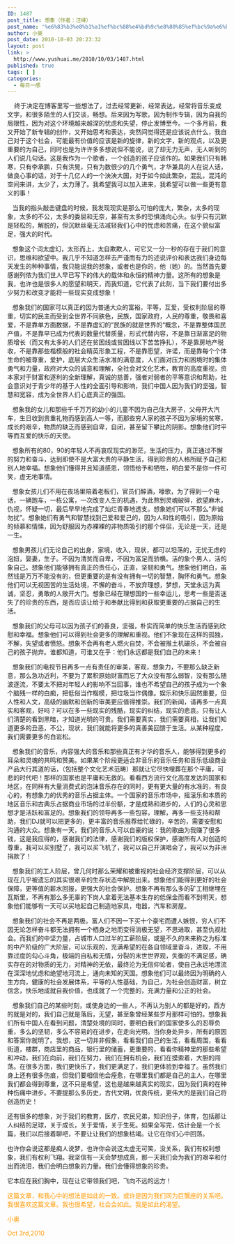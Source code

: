 ```yaml
---
ID: 1487
post_title: 想象（作者：汪峰）
post_name: '%e6%83%b3%e8%b1%a1%ef%bc%88%e4%bd%9c%e8%80%85%ef%bc%9a%e6%b1%aa%e5%b3%b0%ef%bc%89'
author: 小奥
post_date: 2010-10-03 20:23:32
layout: post
link: >
  http://www.yushuai.me/2010/10/03/1487.html
published: true
tags: [ ]
categories:
  - 每日一感
---
```

    终于决定在博客里写一些想法了，过去经常更新，经常表达，经常将音乐变成文字，和很多陌生的人们交谈，畅想。后来因为写歌，因为制作专辑，因为自我的局限性，因为对这个环境越来越深的忧虑和失望，停止发博至今。一个多月前，我又开始了新专辑的创作，又开始思考和表达，突然间觉得还是应该说点什么，我自己对于这个社会，可能最有价值的应该是新的旋律，新的文字，新的观点，以及更重要的为自己，同时也是为许许多多想说但不能说，说了却无力无声，无人听到的人们说几句话。这是我作为一个歌者，一个创造的孩子应该作的。如果我们只有韩寒，只有李承鹏，只有洪晃，只有为数很少的几个勇气，才华兼具的人在说人话，做良心事的话，对于十几亿人的一个泱泱大国，对于如今如此繁杂，混乱，混沌的空间来讲，太少了，太力薄了。我希望我可以加入进来，我希望可以做一些更有意义的事！<!--more--> 

   当我的指头敲击键盘的时候，我发现现实是那么可怕的庞大，繁杂，太多的现象，太多的不公，太多的委屈和无奈，甚至有太多的恐惧涌向心头。似乎只有沉默是轻松的，解脱的，但沉默丝毫无法减轻我们心中的忧虑和苦痛，在这个貌似富足，强大的时代。

   想象这个词太虚幻，太形而上，太自欺欺人，可它又一分一秒的存在于我们的意识，思维和欲望中。我几乎不知道怎样去严谨而有力的述说评价和表达我们身边每天发生的种种事情，我只能说我的想象，或者也是你的，他（她）的。当然首先要感谢列侬为我们世人早已写下的伟大的载体和永恒的精神力量。这所有的想象是我，也许也是很多人的愿望和明天，而我知道，它代表了此刻，当下我们要付出多少努力和改变才能将一些现实变成想象！

   想象我们的国家可以真正的因为普通大众的富裕，平等，互爱，受权利阶层的尊重，切实的民主而受到全世界不同肤色，民族，国家政府，人民的尊重，敬畏和喜爱，不是靠单方面数据，不是靠虚幻的“民族的就是世界的“概念，不是靠整体国民产值，不是靠早已成为代表的数量代替质量，形式代替内容，不是靠日渐富足的物质增长（而又有太多的人们还在贫困线或贫困线以下苦苦挣扎），不是靠房地产税收，不是靠那些楷模般的社会精英形象工程，不是靠愿望，许诺，而是靠每个个体生命的被尊重，爱护，底层大众生活水准的满意度，人们面对压力和困境时的集体勇气和力量，政府对大众的诚意和理解，全社会对文化艺术，教育的高度重视，资本家对于财富和逐利的全新理解，真诚的慈善，强者对弱者的平等意识和帮助，社会意识对于青少年的基于人性的全面引导和影响，我们中国人因为我们的坚强，智慧和宽容，成为全世界人们心底真正的强国。

   想象我的女儿和那些千千万万的幼小的儿童不因为自己住大房子，父母开大汽车，生日收到贵重礼物而感到高人一等，而那些穷人家的孩子不因为家境的贫寒，成长的艰辛，物质的缺乏而感到自卑，自闭，甚至留下攀比的阴影。想象他们时平等而互爱的快乐的天使。

   想象所有的80，90的年轻人不再哀叹现实的渺茫，生活的压力，真正通过不懈的努力和奋斗，达到即使不是大富大贵的平静生活，得到珍贵的人格所赋予自己和别人地幸福。想象他们懂得并且知道感恩，领悟给予和牺牲，明白爱不是你一件可笑，虚无地事情。

   想象女孩儿们不用在夜场里陪着老板们，官员们醉酒，嚎歌，为了得到一个电话，一辆跑车，一栋公寓，一次改变人生的机遇，为此熬到灵魂破碎，欲望麻木，仇视，怀疑一切，最后早早地完成了灿烂青春地透支。想象她们可以不那么“非诚勿扰”。想象她们有勇气和智慧找到己爱和爱己的，因为人和性的吸引，因为原始的倾慕和情愫，因为舒服因为赤裸裸的非物质吸引的那个伴侣，无论是一天，还是一生。

   想象男孩儿们无论自己的出身，家境，收入，现状，都可以坦荡的，无忧无虑的泡妞，娶妻，生子。不因为清贫而自卑，不因为富足而骄横。活的象个男人，活的象自己。想象他们能够拥有真正的责任心，正直，坚韧和勇气。想象他们明白，虽然钱是万万不能没有的，但更重要的是有没有拥有一切的智慧，胸怀和勇气。想象他们可以无视困苦的生活处境，不懈的奋斗，不放弃理想，梦想，天堂永远为真诚，坚忍，勇敢的人敞开大门。想象已经在理想国的一些幸运儿，思考一些是否迷失了的珍贵的东西，是否应该让给于和奉献比得到和获取更重要的占据自己的生活。

   想象我们的父母可以因为孩子们的善良，坚强，朴实而简单的快乐生活而感到欣慰和幸福。想象他们可以得到社会更多的理解和重视。他们不象现在这样的孤独，不解，失望或者愤怒。想象不会再有老人燃火自焚，不会被推土机碾杀，不会被自己的孩子抛弃。谁都知道，可谁又在乎：他们永远都是我们自己的未来！

   想象我们的电视节目再多一点有责任的审美，客观，想象力，不要那么缺乏新意，那么急功近利，不要为了累积原始财富而忘了大众没有那么弱智，没有那么随波逐流，不要太不把对年轻人的影响不当回事，谁也不希望自己的孩子成为一个象个脑残一样的白痴，把低俗当作楷模，把垃圾当作偶像。娱乐和快乐固然重要，但人性和人文，高级的幽默和创新的审美更应值得推崇。我们的新闻，请再多一点真实和客观，好吗？可以在多一些现实的残酷，现实的纠结，现实的悲哀。只有让人们清楚的看到黑暗，才知道光明的可贵。我们需要真实，我们需要真相，让我们知道更多的丑恶，不公，现状，我们就能将更多的真善美回馈于生活。从某种程度，我们需要更多的白岩松。

   想象我们的音乐，内容强大的音乐和那些真正有才华的音乐人，能够得到更多的耳朵和灵魂的共鸣和赞美。如果某个阶段更适合非音乐的音乐任务和音乐低级商业产品大行其道的话，（包括整个文化艺术范畴）那就让它尽快埋葬在那个平庸，可悲的时代吧！那样的国家也是平庸和无救的。看看西方流行文化高度发达的国家和地区，在同样有大量消费式的泡沫音乐存在的同时，更有更大量的有水准的，有良心的，有想象力的优秀的音乐占据主体。一个国家的音乐市场中，摇滚乐和本质的地区音乐和古典乐占据商业市场的过半份额，才是成熟和进步的，人们的心灵和思想才是活跃和富足的。想象我们的领导再多一些包容，理解，再多一些支持和帮助，我们DJ就可以把更多的，更丰富的音乐推荐给忙碌的，辛苦的，需要安慰和沟通的大众。想象有一天，我们的音乐人可以自豪的说：我的歌曲为我赚了很多钱，这是我应得的，感谢我们的法律，感谢我们的版权保护，感谢所有人对创造的尊重，我可以买别墅了，我可以买飞机了，我可以自己开演唱会了，我可以为非洲捐款了！

   想象我们的工人阶层，曾几何时那么荣耀和被重视的社会经济支撑阶层，可以从现在几乎被遗忘的其实很艰辛的生存状态中解脱出来。想象他们能得到更好的社会保障，更等值的薪水回报，更强大的社会保护。想象不再有那么多的矿工相继埋在瓦斯里，不再有那么多无辜的下岗人拿着无法基本生存的低保金而看不到明天，想象他们能够有一天可以买地起自己制造地家具，电器，汽车和房屋。

   想象我们的社会不再是两极。富人们不因一下买十个豪宅而遭人嫉恨，穷人们不因无论怎样奋斗都无法拥有一个栖身之地而变得消极无望，不思进取，甚至仇视社会。而我们的中坚力量，占城市人口过半的工薪阶层，或是不久的未来称之为标准的中产阶级的广大阶层，可以乐观的，充满希望的在各自领域里奋斗，进取，不用靠过度的勾心斗角，极端的自私和无情，分裂的末世世界观，失衡的不满足感，确实存在的对物质的无力，对精神的无依，最终沦为无信仰论者，使自己永远地漂流在深深地忧虑和绝望地河流上，通向未知的天国。想象他们可以最终因为明确的人生方向，健康的社会发展体系，平等的人性基础，为自己，为社会创造财富，树立信念，快乐地成就自我价值，也成就了一个完整的，充满力量和公正的社会。

   想象我们自己的某些时刻，或使身边的一些人，不再认为别人的都是好的，西方的就是对的，我们自己就是落后，无望，甚至象曾经某些岁月那样可怕的。想象我们所有中国人在看到问题，清楚处境的同时，要明白我们的国家使多么的忍辱负重，多么的坚韧，多么不容易的在进步，在走向光明。当你身处异乡，所有的原因和答案你就明了。我想，这一切并非假象，看看我们自己的生活，看看周围，看看街道，楼群，商店里的商品，银行里的储蓄，更重要的，看看你精神里的那些希望和冲动，我们在向前，我们在努力，我们在拥有机会，我们在摸索着，大胆的闯荡。在很多方面，我们更快乐了，我们更满足了，我们更体验到幸福了。虽然我们身上还有很多伤痕，但我们要相信他会痊愈，在哪里我们都是自己的主人，在哪里我们都会得到尊重，这不只是希望，这也是越来越真实的现实，因为我们真的在种种伤痛中进步。不要提那么多历史，古代文明，优良传统，更伟大的是我们自己将创造历史！

还有很多的想象，对于我们的教育，医疗，农民兄弟，知识份子，体育，包括那让人纠结的足球，关于成长，关于爱情，关于生死。如果全写完，估计会是一个长篇，我们以后接着聊吧，不要让让我们的想象枯竭。让它在你们心中回荡。

也许你会说这都是痴人说梦，也许你会说这太虚无可笑，没关系，我们有权利想象，我们有权利飞翔。我坚信有一天会梦想成真，那一天我们会为我们的艰辛和付出而流泪，我们会明白想象的力量。我们会懂得想象的珍贵。

它本应在我们胸中，现在让它带领我们吧，飞向不远的远方！

<span style="color: #ff9900;">这篇文章，和我心中的想法是如此的一致。或许是因为我们同为巨蟹座的关系吧。我很喜欢这篇文章。我也很希望，社会会如此。我是如此的渴望。</span>

<span style="color: #ff9900;">小奥</span>

<span style="color: #ff9900;">Oct 3rd,2010</span>
